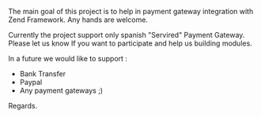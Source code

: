 The main goal of this project is to help in payment gateway integration with Zend Framework.
Any hands are welcome.

Currently the project support only spanish "Servired" Payment Gateway.
Please let us know If you want to participate and help us building modules.

In a future we would like to support :
  * Bank Transfer
  * Paypal
  * Any payment gateways ;)

Regards.